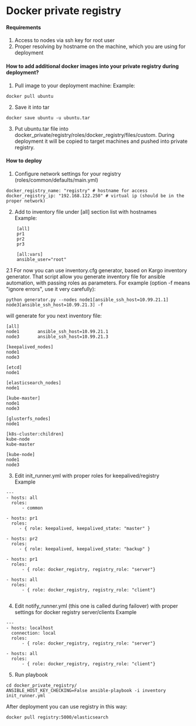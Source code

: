 # Docker private registry
#### Requirements
1. Access to nodes via ssh key for root user
2. Proper resolving by hostname on the machine, which you are using for deployment


#### How to add additional docker images into your private registry during deployment?

1. Pull image to your deployment machine:
Example:
```
docker pull ubuntu
```
2. Save it into tar
```
docker save ubuntu -u ubuntu.tar
```
3. Put ubuntu.tar file into docker_private/registry/roles/docker_registry/files/custom. During deployment it will be copied to target machines and pushed into private registry.

#### How to deploy
1. Configure network settings for your registry (roles/common/defaults/main.yml)
```
docker_registry_name: "registry" # hostname for access 
docker_registry_ip: "192.168.122.250" # virtual ip (should be in the proper network)
```
2. Add to inventory file under [all] section list with hostnames  
Example:
```
    [all]
    pr1
    pr2
    pr3

    [all:vars]
    ansible_user="root"
```
2.1 For now you can use inventory.cfg generator, based on Kargo inventory generator. That script allow you generate inventory file for ansible automation, with passing roles as parameters. For example (option -f means "ignore errors", use it very carefully):
```
python generator.py --nodes node1[ansible_ssh_host=10.99.21.1] node3[ansible_ssh_host=10.99.21.3] -f
```
will generate for you next inventory file:
```
[all]
node1		ansible_ssh_host=10.99.21.1
node3		ansible_ssh_host=10.99.21.3

[keepalived_nodes]
node1		
node3		

[etcd]
node1		

[elasticsearch_nodes]
node1		

[kube-master]
node1		
node3		

[glusterfs_nodes]
node1		

[k8s-cluster:children]
kube-node		
kube-master		

[kube-node]
node1		
node3
```

3. Edit init_runner.yml with proper roles for keepalived/registry  
Example
```
---
- hosts: all
  roles:
      - common

- hosts: pr1
  roles:
     - { role: keepalived, keepalived_state: "master" }

- hosts: pr2
  roles:
     - { role: keepalived, keepalived_state: "backup" }

- hosts: pr1
  roles:
      - { role: docker_registry, registry_role: "server"}

- hosts: all
  roles:
      - { role: docker_registry, registry_role: "client"}


```
4. Edit notify_runner.yml (this one is called during failover) with proper settings for docker registry server/clients
Example
```
---
- hosts: localhost
  connection: local
  roles:
      - { role: docker_registry, registry_role: "server"}

- hosts: all
  roles:
      - { role: docker_registry, registry_role: "client"}
```

5. Run playbook
```
cd docker_private_registry/
ANSIBLE_HOST_KEY_CHECKING=False ansible-playbook -i inventory init_runner.yml
```

After deployment you can use registry in this way:
```
docker pull registry:5000/elasticsearch
```
